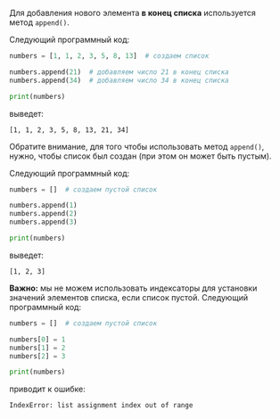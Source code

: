 

Для добавления нового элемента **в конец списка** используется метод `append()`.

Следующий программный код:

```python
numbers = [1, 1, 2, 3, 5, 8, 13]  # создаем список

numbers.append(21)  # добавляем число 21 в конец списка
numbers.append(34)  # добавляем число 34 в конец списка

print(numbers)
```

выведет:

```no-highlight
[1, 1, 2, 3, 5, 8, 13, 21, 34]
```

Обратите внимание, для того чтобы использовать метод `append()`, нужно, чтобы список был создан (при этом он может быть пустым).

Следующий программный код:

```python
numbers = []  # создаем пустой список

numbers.append(1)
numbers.append(2)
numbers.append(3)

print(numbers)
```

выведет:

```no-highlight
[1, 2, 3]
```
**Важно:** мы не можем использовать индексаторы для установки значений элементов списка, если список пустой. Следующий программный код:

```python
numbers = []  # создаем пустой список

numbers[0] = 1
numbers[1] = 2
numbers[2] = 3

print(numbers)
```

приводит к ошибке:

```no-highlight
IndexError: list assignment index out of range
```
